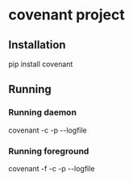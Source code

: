 # covenant project

## Installation

pip install covenant

## Running

### Running daemon

covenant -c <conffile> -p <pidfile> --logfile <logfile>

### Running foreground

covenant -f -c <conffile> -p <pidfile> --logfile <logfile>

